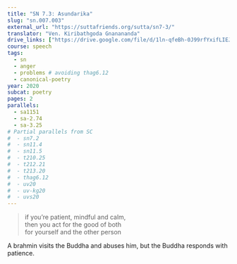 ```yaml
---
title: "SN 7.3: Asundarika"
slug: "sn.007.003"
external_url: "https://suttafriends.org/sutta/sn7-3/"
translator: "Ven. Kiribathgoda Gnanananda"
drive_links: ["https://drive.google.com/file/d/1ln-qfeBh-0J99rfYxifLIEJg2EzWGP90/view?usp=drivesdk"]
course: speech
tags:
  - sn
  - anger
  - problems # avoiding thag6.12
  - canonical-poetry
year: 2020
subcat: poetry
pages: 2
parallels:
  - sa1151
  - sa-2.74
  - sa-3.25
# Partial parallels from SC
#  - sn7.2
#  - sn11.4
#  - sn11.5
#  - t210.25
#  - t212.21
#  - t213.20
#  - thag6.12
#  - uv20
#  - uv-kg20
#  - uvs20
---
```


> if you’re patient, mindful and calm,  
then you act for the good of both  
for yourself and the other person

A brahmin visits the Buddha and abuses him, but the Buddha responds with patience.

